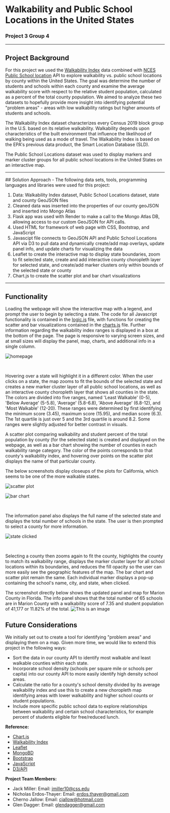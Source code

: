 # Walkability and Public School Locations in the United States

### Project 3 Group 4

<hr>

## Project Background

For this project we used the [Walkability Index](https://catalog.data.gov/dataset/walkability-index) data combined with [NCES Public School location](https://data-nces.opendata.arcgis.com/datasets/nces::public-school-locations-current-1/about) API to explore walkability vs. public school locations by county within the United States.  The goal was determine the number of students and schools within each county and examine the average walkability score with respect to the relative student population, calculated as a percent of the total county population. We aimed to analyze these two datasets to hopefully provide more insight into identifying potential "problem areas" - areas with low walkability ratings but higher amounts of students and schools.

The Walkability Index dataset characterizes every Census 2019 block group in the U.S. based on its relative walkability. Walkability depends upon characteristics of the built environment that influence the likelihood of walking being used as a mode of travel. The Walkability Index is based on the EPA's previous data product, the Smart Location Database (SLD).

The Public School Locations dataset was used to display markers and marker cluster groups for all public school locations in the United States on an interactive map.

<hr>
## Solution Approach
- The following data sets, tools, programming languages and libraries were used for this project: 

1. Data: Walkability Index dataset, Public School Locations dataset, state and county GeoJSON files
2. Cleaned data was inserted into the properties of our county geoJSON and inserted into Mongo Atlas
3. Flask app was used with Render to make a call to the Mongo Atlas DB, allowing access to our custom GeoJSON for API calls.
4. Used HTML for framework of web page with CSS, Bootstrap, and JavaScript
5. Javascipt file connects to GeoJSON API and Public School Locations API via D3 to pull data and dynamically create/add map overlays, update panel info, and update charts for visualizing the data
6. Leaflet to create the interactive map to display state boundaries, zoom to fit selected state, create and add interactive county choropleth layer for selected state, and create/add marker clusters only within bounds of the selected state or county
7. Chart.js to create the scatter plot and bar chart visualizations

<hr>

## Functionality

Loading the webpage will show the interactive map with a legend, and prompt the user to begin by selecting a state. The code for all Javascript functionality is contained in the [logic.js](./static/js/logic.js) file, with functions for creating the scatter and bar visualizations contained in the [charts.js](./static/js/logic.js) file. Further information regarding the walkability index ranges is displayed in a box at the bottom of the page. The page is responsive to varying screen sizes, and at small sizes will display the panel, map, charts, and additional info in a single column.

![homepage](images/homepage.png)

<br>

Hovering over a state will highlight it in a different color. When the user clicks on a state, the map zooms to fit the bounds of the selected state and creates a new marker cluster layer of all public school locations, as well as an interactive county choropleth layer that shows all counties in the state. The colors are divided into five ranges, named 'Least Walkable' (0-5), 'Below Average' (5-5.8), 'Average' (5.8-6.8), 'Above Average' (6.8-12), and 'Most Walkable' (12-20). These ranges were determined by first identifying the minimum score (3.45), maximum score (15.95), and median score (6.3). The 1st quartile is just over 5 and the 3rd quartile is around 8.2. Some ranges were slightly adjusted for better contrast in visuals.

A scatter plot comparing walkability and student percent of the total population by county (for the selected state) is created and displayed on the webpage, as well as a bar chart showing the number of counties in each walkability range category. The color of the points corresponds to that county's walkability index, and hovering over points on the scatter plot displays the name of that particular county.

The below screenshots display closeups of the plots for California, which seems to be one of the more walkable states.

![scatter plot](images/scatter.png)


![bar chart](images/barchart.png)

<br>

The information panel also displays the full name of the selected state and displays the total number of schools in the state. The user is then prompted to select a county for more information.

![state clicked](images/state-selected.png)

<br>

Selecting a county then zooms again to fit the county, highlights the county to match its walkability range, displays the marker cluster layer for all school locations within its boundaries, and reduces the fill opacity so the user can more easily see the geographic features of the map. The bar chart and scatter plot remain the same. Each individual marker displays a pop-up containing the school's name, city, and state, when clicked.

The screenshot directly below shows the updated panel and map for Marion County in Florida. The info panel shows that the total number of 65 schools are in Marion County with a walkability score of 7.35 and student population of 41,177 or 11.82% of the total.
![This is an image](images/marion-county-walkability.png)


## Future Considerations

We initially set out to create a tool for identifying "problem areas" and displaying them on a map. Given more time, we would like to extend this project in the following ways:
- Sort the data in our county API to identify most walkable and least walkable counties within each state.
- Incorporate school density (schools per square mile or schools per capita) into our county API to more easily identify high density school areas.
- Calculate the ratio for a county's school density divided by its average walkability index and use this to create a new choropleth map identifying areas with lower walkability and higher school counts or student populations.
- Include more specific public school data to explore relationships between walkability and certain school characteristics, for example percent of students eligible for free/reduced lunch.


**Reference:**
- [Chart.js](https://www.chartjs.org/)
- [Walkability Index](https://catalog.data.gov/dataset/walkability-index)
- [Leaflet](https://leafletjs.com/examples/choropleth/)
- [MongoBD](https://www.mongodb.com/)
- [Bootstrap](https://getbootstrap.com/)
- [JavaScript](https://htmlcheatsheet.com/js/)
- [D3/API](https://d3js.org/)

**Project Team Members:** 
* Jack Miller: Email: jmiller10@css.edu
* Nicholas Erdos-Thayer: Email: erdos.thayer@gmail.com
* Cherno Jallow: Email: cjallow@hotmail.com
* Glen Dagger: Email: glendagger@gmail.com
